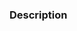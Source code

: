 <!--

Thank you for contributing! Please follow the steps below to help us process your PR quickly.

- 📝 Use a meaningful title for the pull request and include the name of the package modified.
- ✅ Add or edit tests to reflect the change (run `yarn test`).
- 🔍 Add or edit Storybook examples to reflect the change (run `yarn start`).
- 🙏 Please review your own PR to check for anything you may have missed.

-->

### Description

<!-- Describe the change you are introducing -->
